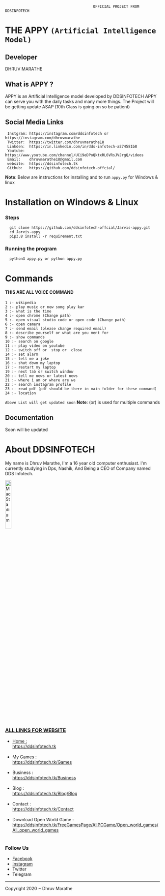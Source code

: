                                             OFFICIAL PROJECT FROM DDSINFOTECH 
                                            
# THE APPY `(Artificial Intelligence Model)`

## Developer 
   DHRUV MARATHE 
## What is APPY ?

APPY is an Artificial Intelligence model developed by DDSINFOTECH 
APPY can serve you with the daily tasks and many more things.
The Project will be getting update ASAP (10th Class is going on so be patient)

## Social Media	Links 			

     Instgram: https://instagram.com/ddsinfotech or https://instagram.com/dhruvmarathe
     Twitter:  https://twitter.com/dhruvmarathe18
     Linkden:  https://in.linkedin.com/in/dds-infotech-a274581b8
     Youtube:  https://www.youtube.com/channel/UCi9eDPoQktxRL6VRsJVJrgQ/videos
     Email:    dhruvmarathe18@gmail.com  
     website:  https://ddsinfotech.tk
     Github:   https://github.com/ddsinfotech-offcial/


**Note**: Below are instructions for installing and to run `appy.py` for Windows & linux

# Installation on Windows & Linux
### Steps
      git clone https://github.com/ddsinfotech-offcial/Jarvis-appy.git
      cd Jarvis-appy
      pip3.8 install -r requirement.txt
### Running the program
      python3 appy.py or python appy.py

# Commands

   #### THIS ARE ALL VOICE COMMAND

    1 :- wikipedia
    2 :- play music or new song play kar
    3 :- what is the time
    4 :- open chrome (Change path) 
    5 :- open visual studio code or open code (Change path)
    6 :- open camera
    7 :- send email (please change required email)
    8 :- describe yourself or what are you ment for
    9 :- show commands
    10 :- search on google
    11 :- play video on youtube
    12 :- switch off or  stop or  close 
    14 :- set alarm
    15 :- tell me a joke
    16 :- shut down my laptop
    17 :- restart my laptop
    19 :- next tab or switch window
    20 :- tell me news or latest news
    21 :- where i am or where are we
    22 :- search instagram profile  
    23 :- read pdf (pdf should be there in main folder for these command)
    24 :- location
 
`Above List will get updated soon`
 **Note**: (or) is used for multiple commands 


## Documentation

Soon will be updated 

# About DDSINFOTECH
   My name is Dhruv Marathe, I'm a 16 year old computer enthusiast. I'm currently studying in Dps, Nashik, And Being a CEO of Company named DDS Infotech.

<a href="https://ddsinfotech.tk/"><img src="https://ddsinfotech.tk/Logo.jpg" alt="MacStadium" width="20%" height="20%">


<!--------- Footer -------->

<div class="footer">
    <div class="container">
        <div class="row">
            </div>
            <div class="footer-col-3">
                <h3>ALL LINKS FOR WEBSITE </h3>
                <ul>
                    <li>Home : <a class="links_footer" href="https://ddsinfotech.tk"><br>https://ddsinfotech.tk</a></li><br>
                    <li>My Games : <a class="links_footer" href="https://ddsinfotech.tk/Games"><br>https://ddsinfotech.tk/Games</a></li><br>
                    <li>Business : <a class="links_footer" href="https://ddsinfotech.tk/Business"><br>https://ddsinfotech.tk/Business</a></li><br>
                    <li>Blog : <a class="links_footer" href="https://ddsinfotech.tk/Blog/Blog"><br>https://ddsinfotech.tk/Blog/Blog</a></li><br>
                    <li>Contact : <a class="links_footer" href="https://ddsinfotech.tk/Contact"><br>https://ddsinfotech.tk/Contact</a></li><br>
                    <li>Download Open World Game  : <a class="links_footer" href="https://ddsinfotech.tk/FreeGamesPage/AllPCGame/Open_world_games/All_open_world_games">                             <br>https://ddsinfotech.tk/FreeGamesPage/AllPCGame/Open_world_games/All_open_world_games</a></li><br>
                </ul>
            </div>
            <div class="footer-col-4">
                <h3>Follow Us</h3>
                <ul>
                    <li><a href="https://en-gb.facebook.com/dhruv.marathe.79">Facebook</li></a>
                    <li><a href="https://www.instagram.com/dhruvmarathe/">Instagram</li></a> 
                    <li>Twitter</li>
                    <li>Telegram </li>
                </ul>
            </div>
        </div>
        <hr>
        <p class="copyright">Copyright 2020 ~ Dhruv Marathe </p>
    </div>
</div>









